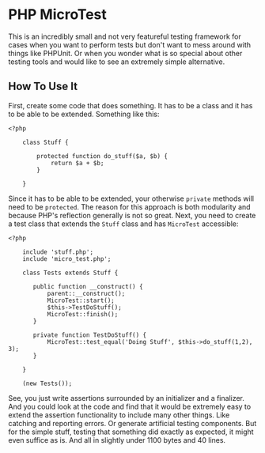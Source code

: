 # PHP MicroTest

This is an incredibly small and not very featureful testing framework for 
cases when you want to perform tests but don't want to mess around with
things like PHPUnit.  Or when you wonder what is so special about other testing
tools and would like to see an extremely simple alternative.



## How To Use It

First, create some code that does something.  It has to be a class and it 
has to be able to be extended.  Something like this:

```
<?php

    class Stuff {
    
        protected function do_stuff($a, $b) {
            return $a + $b;
        }
    
    }
```

Since it has to be able to be extended, your otherwise `private` methods will 
need to be `protected`.  The reason for this approach is both modularity and 
because PHP's reflection generally is not so great.  Next, you need to create 
a test class that extends the `Stuff` class and has `MicroTest` accessible:

```
<?php

    include 'stuff.php';
    include 'micro_test.php';

    class Tests extends Stuff {
   
       public function __construct() {
           parent::__construct();
           MicroTest::start();
           $this->TestDoStuff();
           MicroTest::finish();
       }
       
       private function TestDoStuff() {
           MicroTest::test_equal('Doing Stuff', $this->do_stuff(1,2), 3);
       }
   
    }
    
    (new Tests());
```

See, you just write assertions surrounded by an initializer and a finalizer.  And 
you could look at the code and find that it would be extremely easy to extend the 
assertion functionality to include many other things.  Like catching and reporting errors.
Or generate artificial testing components.  But for the simple stuff, testing 
that something did exactly as expected, it might even suffice as is.  And all in slightly 
under 1100 bytes and 40 lines.
